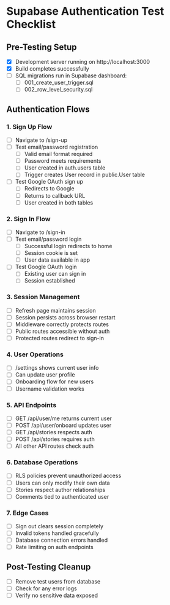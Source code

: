 # Supabase Authentication Test Checklist

## Pre-Testing Setup

- [x] Development server running on http://localhost:3000
- [x] Build completes successfully
- [ ] SQL migrations run in Supabase dashboard:
  - [ ] 001_create_user_trigger.sql
  - [ ] 002_row_level_security.sql

## Authentication Flows

### 1. Sign Up Flow

- [ ] Navigate to /sign-up
- [ ] Test email/password registration
  - [ ] Valid email format required
  - [ ] Password meets requirements
  - [ ] User created in auth.users table
  - [ ] Trigger creates User record in public.User table
- [ ] Test Google OAuth sign up
  - [ ] Redirects to Google
  - [ ] Returns to callback URL
  - [ ] User created in both tables

### 2. Sign In Flow

- [ ] Navigate to /sign-in
- [ ] Test email/password login
  - [ ] Successful login redirects to home
  - [ ] Session cookie is set
  - [ ] User data available in app
- [ ] Test Google OAuth login
  - [ ] Existing user can sign in
  - [ ] Session established

### 3. Session Management

- [ ] Refresh page maintains session
- [ ] Session persists across browser restart
- [ ] Middleware correctly protects routes
- [ ] Public routes accessible without auth
- [ ] Protected routes redirect to sign-in

### 4. User Operations

- [ ] /settings shows current user info
- [ ] Can update user profile
- [ ] Onboarding flow for new users
- [ ] Username validation works

### 5. API Endpoints

- [ ] GET /api/user/me returns current user
- [ ] POST /api/user/onboard updates user
- [ ] GET /api/stories respects auth
- [ ] POST /api/stories requires auth
- [ ] All other API routes check auth

### 6. Database Operations

- [ ] RLS policies prevent unauthorized access
- [ ] Users can only modify their own data
- [ ] Stories respect author relationships
- [ ] Comments tied to authenticated user

### 7. Edge Cases

- [ ] Sign out clears session completely
- [ ] Invalid tokens handled gracefully
- [ ] Database connection errors handled
- [ ] Rate limiting on auth endpoints

## Post-Testing Cleanup

- [ ] Remove test users from database
- [ ] Check for any error logs
- [ ] Verify no sensitive data exposed
